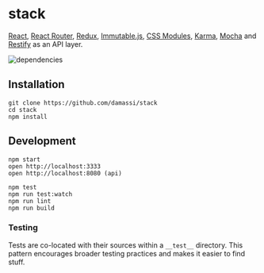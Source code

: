 # stack

[React](https://facebook.github.io/react/), [React Router](https://github.com/rackt/react-router), [Redux](https://github.com/rackt/redux), [Immutable.js](https://facebook.github.io/immutable-js/), [CSS Modules](https://github.com/css-modules/css-modules), [Karma](http://karma-runner.github.io/0.13/index.html), [Mocha](https://mochajs.org/) and [Restify](https://github.com/restify/node-restify) as an API layer.

![dependencies](https://david-dm.org/damassi/stack.svg)

## Installation
```
git clone https://github.com/damassi/stack
cd stack
npm install
```

## Development

```
npm start
open http://localhost:3333
open http://localhost:8080 (api)

npm test
npm run test:watch
npm run lint
npm run build

```

### Testing
Tests are co-located with their sources within a `__test__` directory. This pattern encourages broader testing practices and makes it easier to find stuff.
